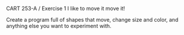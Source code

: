 CART 253-A / Exercise 1
I like to move it move it!

Create a program full of shapes that move, change size and color, and anything else you want to experiment with. 
